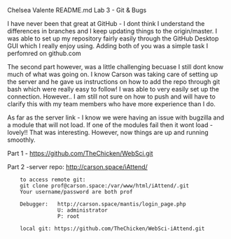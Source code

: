 Chelsea Valente
README.md
Lab 3 - Git & Bugs

I have never been that great at GitHub - I dont think I understand the differences in branches and I keep updating things to the origin/master. I was able to set up my repository fairly easily through the GitHub Desktop GUI which I really enjoy using. Adding both of you was a simple task I perfomred on github.com

The second part however, was a little challenging becuase I still dont know much of what was going on. I know Carson was taking care of setting up the server and he gave us instructions on how to add the repo through git bash which were really easy to follow! I was able to very easily set up the connection. However.. I am still not sure on how to push and will have to clarify this with my team members who have more experience than I do. 

As far as the server link - I know we were having an issue with bugzilla and a module that will not load. If one of the modules fail then it wont load - lovely!! That was interesting. However, now things are up and running smoothly.

Part 1 - https://github.com/TheChicken/WebSci.git

Part 2 -server repo: http://carson.space/iAttend/

		to access remote git:
		git clone prof@carson.space:/var/www/html/iAttend/.git
		Your username/password are both prof

		Debugger:	http://carson.space/mantis/login_page.php
					U: administrator
					P: root

		local git: https://github.com/TheChicken/WebSci-iAttend.git